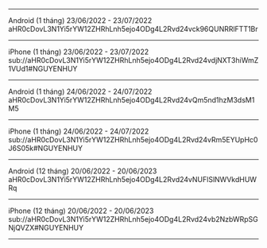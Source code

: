 ----------------------------------------
Android (1 tháng) 23/06/2022 - 23/07/2022
aHR0cDovL3N1Yi5rYW12ZHRhLnh5ejo4ODg4L2Rvd24vck96QUNRRlFTT1Br

----------------------------------------
iPhone (1 tháng) 23/06/2022 - 23/07/2022
sub://aHR0cDovL3N1Yi5rYW12ZHRhLnh5ejo4ODg4L2Rvd24vdjNXT3hiWmZ1VUd1#NGUYENHUY

----------------------------------------
Android (1 tháng) 24/06/2022 - 24/07/2022
aHR0cDovL3N1Yi5rYW12ZHRhLnh5ejo4ODg4L2Rvd24vQm5nd1hzM3dsM1M5

----------------------------------------
iPhone (1 tháng) 24/06/2022 - 24/07/2022
sub://aHR0cDovL3N1Yi5rYW12ZHRhLnh5ejo4ODg4L2Rvd24vRm5EYUpHc0J6S05k#NGUYENHUY

----------------------------------------
Android (12 tháng) 20/06/2022 - 20/06/2023
aHR0cDovL3N1Yi5rYW12ZHRhLnh5ejo4ODg4L2Rvd24vNUFlSlNWVkdHUWRq

----------------------------------------
iPhone (12 tháng) 20/06/2022 - 20/06/2023
sub://aHR0cDovL3N1Yi5rYW12ZHRhLnh5ejo4ODg4L2Rvd24vb2NzbWRpSGNjQVZX#NGUYENHUY

----------------------------------------